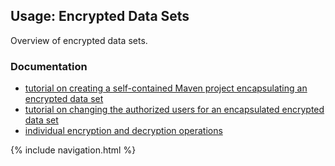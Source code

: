 ## Usage: Encrypted Data Sets

Overview of encrypted data sets.

### Documentation

* [tutorial on creating a self-contained Maven project encapsulating an encrypted data set](tutorials/creating-encrypted-dataset.html)
* [tutorial on changing the authorized users for an encapsulated encrypted data set](tutorials/updating-authorized-users.html)
* [individual encryption and decryption operations](operations/)

{% include navigation.html %}
